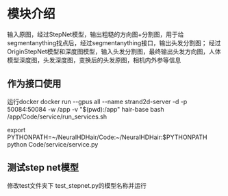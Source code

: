 # 模块介绍
输入原图，经过StepNet模型，输出粗糙的方向图+分割图，用于给segmentanything找点后，经过segmentanything接口，输出头发分割图；
经过OriginStepNet模型和深度图模型，输入头发分割图，最终输出头发方向图，人体模型深度图，头发深度图，变换后的头发原图，相机内外参等信息

## 作为接口使用
运行docker
docker run --gpus all --name strand2d-server -d  -p 50084:50084 -w /app -v "$(pwd):/app" hair-base    bash /app/Code/service/run_services.sh

export PYTHONPATH=~/NeuralHDHair/Code:~/NeuralHDHair:$PYTHONPATH
python Code/service/service.py

## 测试step net模型
修改test文件夹下 test_stepnet.py的模型名称并运行